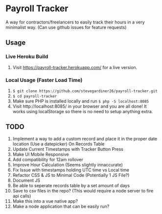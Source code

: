 # Payroll Tracker
A way for contractors/freelancers to easily track their hours in a very minimalist way. (Can use github issues for feature requests)

## Usage

### Live Heroku Build

1. Visit https://payroll-tracker.herokuapp.com/ for a live version.

### Local Usage (Faster Load Time)

1. `$ git clone https://github.com/stevegardiner26/payroll-tracker.git`
1. `$ cd payroll-tracker`
1. Make sure PHP is installed locally and run `$ php -S localhost:8085`
1. Visit http://localhost:8085/ in your browser and you are all done! It works using localStorage so there is no need to setup anything extra.

## TODO

1. Implement a way to add a custom record and place it in the proper date location (Use a datepicker) On Records Table
1. Update Current Timestamps with Tracker Button Press
1. Make UI Mobile Responsive
1. Add compatibility for 12am rollover
1. Improve Hour Calculation (Seems slightly innaccurate)
1. Fix Issue with timestamps holding UTC time vs Local time
1. Refactor CSS & JS to Minimal Code (Potentially 1 JS File?)
1. Document JS
1. Be able to seperate records table by a set amount of days
1. Save to csv files in the repo? (This would require a node server to fire api calls)
1. Make this into a vue native app?
1. Make a node application that can be easily run?
